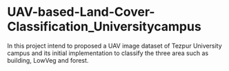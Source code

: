 # UAV-based-Land-Cover-Classification_Universitycampus
In this project intend to proposed a UAV image dataset of Tezpur University campus and its initial implementation to classify the three area such as building, LowVeg and forest. 
